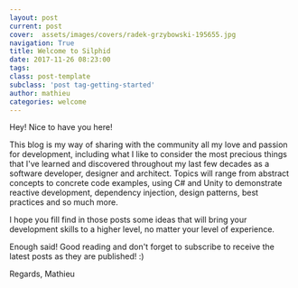 ```yaml
---
layout: post
current: post
cover:  assets/images/covers/radek-grzybowski-195655.jpg
navigation: True
title: Welcome to Silphid
date: 2017-11-26 08:23:00
tags: 
class: post-template
subclass: 'post tag-getting-started'
author: mathieu
categories: welcome
---
```


Hey! Nice to have you here!

This blog is my way of sharing with the community all my love and passion for development, including what I like to consider the most precious things that I've learned and discovered throughout my last few decades as a software developer, designer and architect.  Topics will range from abstract concepts to concrete code examples, using C# and Unity to demonstrate reactive development, dependency injection, design patterns, best practices and so much more.

I hope you fill find in those posts some ideas that will bring your development skills to a higher level, no matter your level of experience.

Enough said! Good reading and don't forget to subscribe to receive the latest posts as they are published! :)

Regards,
Mathieu